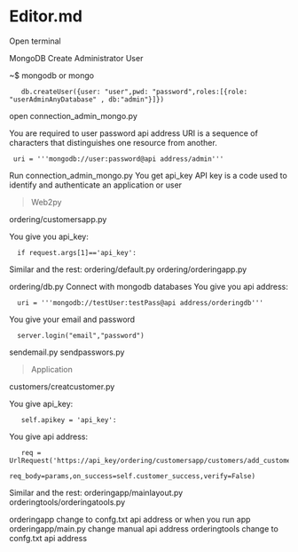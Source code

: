 # Editor.md

Open terminal 

MongoDB Create Administrator User

~$ mongodb or mongo
     
       db.createUser({user: "user",pwd: "password",roles:[{role: "userAdminAnyDatabase" , db:"admin"}]})

open connection_admin_mongo.py

You are required to user password api address
URI  is a sequence of characters that distinguishes one resource from another.

     uri = '''mongodb://user:password@api address/admin'''

Run connection_admin_mongo.py You get api_key
API key is a code used to identify and authenticate an application or user


> Web2py 

ordering/customersapp.py

You give you api_key:

      if request.args[1]=='api_key':

Similar and the rest: ordering/default.py   ordering/orderingapp.py

ordering/db.py
Connect with mongodb databases
You give you api address:

      uri = '''mongodb://testUser:testPass@api address/orderingdb'''

You give your email and password 
   
      server.login("email","password")

sendemail.py sendpasswors.py


> Application

 customers/creatcustomer.py

You give api_key:
      
       self.apikey = 'api_key':

You give api address:
       
       req = UrlRequest('https://api_key/ordering/customersapp/customers/add_customer/'+self.apikey,
                         req_body=params,on_success=self.customer_success,verify=False)

Similar and the rest: orderingapp/mainlayout.py  orderingtools/orderingatools.py

orderingapp  change to confg.txt api address or when you run app orderingapp/main.py change manual api address
orderingtools  change to confg.txt api address






